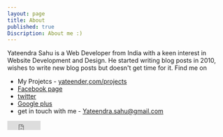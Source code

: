 ```yaml
---
layout: page
title: About
published: true
Discription: About me :)
---
```


Yateendra Sahu is a Web Developer from India with a keen interest in Website Development and Design. He started writing blog posts in 2010,  wishes to write new blog posts but doesn't get time for it. Find me on
- My Projetcs - [yateender,com/projects](http://yateender.com/projects.html)
- [Facebook page](https://www.facebook.com/ya3dra) 
- [twitter](twitter.com/tweetpur)
- [Google plus](https://plus.google.com/110781854300344384592)
- get in touch with me - [Yateendra.sahu@gmail.com](mailto:Yateendra.sahu@gmail.com)

<iframe src="https://www.facebook.com/plugins/like.php?href=https%3A%2F%2Ffacebook.com%2Fya3dra&width=76&layout=button_count&action=like&size=small&show_faces=true&share=false&height=21&appId=239992719524816" width="76" height="21" style="border:none;overflow:hidden" scrolling="no" frameborder="0" allowTransparency="true"></iframe>
